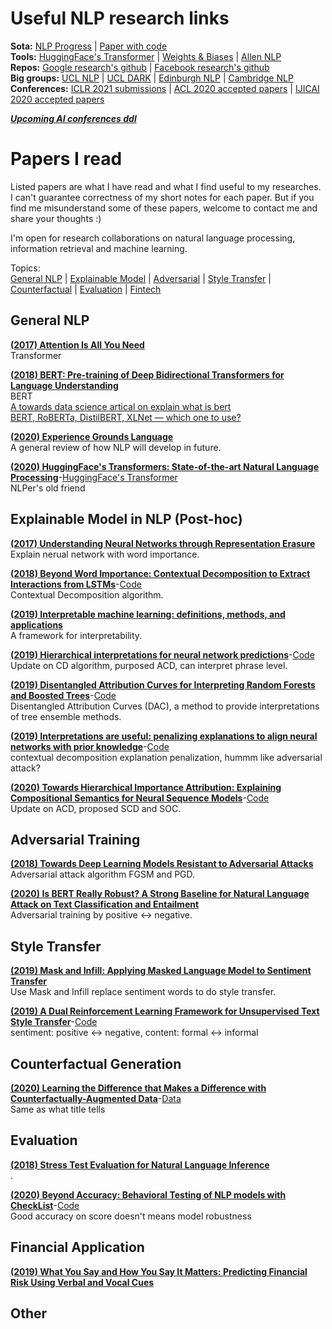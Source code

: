 # Useful NLP research links
**Sota:** [NLP Progress](http://nlpprogress.com/) | [Paper with code](https://paperswithcode.com/sota)       
**Tools:** [HuggingFace's Transformer](https://huggingface.co/) | [Weights & Biases](https://wandb.ai/) | [Allen NLP](https://docs.allennlp.org/)              
**Repos:** [Google research's github](https://github.com/google-research) | [Facebook research's github](https://github.com/facebookresearch)        
**Big groups:** [UCL NLP](https://nlp.cs.ucl.ac.uk/) | [UCL DARK](https://ucl-dark.github.io/) | [Edinburgh NLP](https://edinburghnlp.inf.ed.ac.uk/) | [Cambridge NLP](https://www.cl.cam.ac.uk/research/nl/publications.html)          
**Conferences:** [ICLR 2021 submissions](https://openreview.net/group?id=ICLR.cc/2021/Conference) | [ACL 2020 accepted papers](https://acl2020.org/program/accepted/) | [IJICAI 2020 accepted papers](http://static.ijcai.org/2020-accepted_papers.html)

[***Upcoming AI conferences ddl***](https://aideadlin.es/)

# Papers I read
Listed papers are what I have read and what I find useful to my researches. I can't guarantee correctness of my short notes for each paper. But if you find me misunderstand some of these papers, welcome to contact me and share your thoughts :)       

I'm open for research collaborations on natural language processing, information retrieval and machine learning.

Topics:    
[General NLP](#General-NLP) | [Explainable Model](#explainable-model-in-nlp-post-hoc) | [Adversarial](#Adversarial-Training) | [Style Transfer](#Style-Transfer) | [Counterfactual](#Counterfactual-Generation) |  [Evaluation](#Evaluation) | [Fintech](#Financial-Application)

## General NLP

[**(2017) Attention Is All You Need**](https://arxiv.org/abs/1706.03762)           
Transformer

[**(2018) BERT: Pre-training of Deep Bidirectional Transformers for Language Understanding**](https://arxiv.org/abs/1810.04805)      
BERT          
[A towards data science artical on explain what is bert](https://towardsdatascience.com/bert-explained-state-of-the-art-language-model-for-nlp-f8b21a9b6270)      
[BERT, RoBERTa, DistilBERT, XLNet — which one to use?](https://towardsdatascience.com/bert-roberta-distilbert-xlnet-which-one-to-use-3d5ab82ba5f8)               

[**(2020) Experience Grounds Language**](https://arxiv.org/abs/2004.10151)      
A general review of how NLP will develop in future.  

[**(2020) HuggingFace's Transformers: State-of-the-art Natural Language Processing**](https://arxiv.org/abs/1910.03771)-[HuggingFace's Transformer](https://huggingface.co/)     
NLPer's old friend       

## Explainable Model in NLP (Post-hoc)

[**(2017) Understanding Neural Networks through Representation Erasure**](https://arxiv.org/abs/1612.08220)      
Explain nerual network with word importance.

[**(2018) Beyond Word Importance: Contextual Decomposition to Extract Interactions from LSTMs**](https://arxiv.org/abs/1801.05453)-[Code](https://github.com/jamie-murdoch/ContextualDecomposition)    
Contextual Decomposition algorithm.

[**(2019) Interpretable machine learning: definitions, methods, and applications**](https://arxiv.org/abs/1901.04592)     
A framework for interpretability.

[**(2019) Hierarchical interpretations for neural network predictions**](https://arxiv.org/abs/1806.05337)-[Code](https://github.com/csinva/hierarchical-dnn-interpretations)      
Update on CD algorithm, purposed ACD, can interpret phrase level.

[**(2019) Disentangled Attribution Curves for Interpreting Random Forests and Boosted Trees**](https://arxiv.org/abs/1905.07631)-[Code](https://github.com/csinva/disentangled-attribution-curves)      
Disentangled Attribution Curves (DAC), a method to provide interpretations of tree ensemble methods. 

[**(2019) Interpretations are useful: penalizing explanations to align neural networks with prior knowledge**](https://arxiv.org/abs/1909.13584)-[Code](https://github.com/laura-rieger/deep-explanation-penalization)      
contextual decomposition explanation penalization, hummm like adversarial attack?

[**(2020) Towards Hierarchical Importance Attribution: Explaining Compositional Semantics for Neural Sequence Models**](https://arxiv.org/abs/1911.06194)-[Code](https://github.com/INK-USC/hierarchical-explanation-neural-sequence-models)      
Update on ACD, proposed SCD and SOC.

## Adversarial Training

[**(2018) Towards Deep Learning Models Resistant to Adversarial Attacks**](https://arxiv.org/abs/1706.06083)     
Adversarial attack algorithm FGSM and PGD.

[**(2020) Is BERT Really Robust? A Strong Baseline for Natural Language Attack on Text Classification and Entailment**](https://arxiv.org/abs/1907.11932)     
Adversarial training by positive <-> negative.

## Style Transfer

[**(2019) Mask and Infill: Applying Masked Language Model to Sentiment Transfer**](https://arxiv.org/abs/1908.08039)      
Use Mask and Infill replace sentiment words to do style transfer.

[**(2019) A Dual Reinforcement Learning Framework for Unsupervised Text Style Transfer**](https://arxiv.org/abs/1905.10060)-[Code](https://github.com/luofuli/DualRL)     
sentiment: positive <-> negative, content: formal <-> informal

## Counterfactual Generation

[**(2020) Learning the Difference that Makes a Difference with Counterfactually-Augmented Data**](https://arxiv.org/abs/1909.12434)-[Data](https://github.com/acmi-lab/counterfactually-augmented-data)     
Same as what title tells

## Evaluation

[**(2018) Stress Test Evaluation for Natural Language Inference**](https://arxiv.org/abs/1806.00692)    
.

[**(2020) Beyond Accuracy: Behavioral Testing of NLP models with CheckList**](https://arxiv.org/abs/2005.04118)-[Code](https://github.com/marcotcr/checklist)    
Good accuracy on score doesn't means model robustness

## Financial Application

[**(2019) What You Say and How You Say It Matters: Predicting Financial Risk Using Verbal and Vocal Cues**](https://www.aclweb.org/anthology/P19-1038)

## Other
